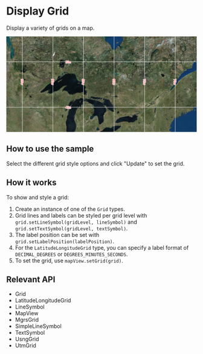 # Display Grid

Display a variety of grids on a map.

![](DisplayGrid.png)

## How to use the sample

Select the different grid style options and click "Update" to set the grid.

## How it works

To show and style a grid:

1.  Create an instance of one of the `Grid` types.
2.  Grid lines and labels can be styled per grid level with `grid.setLineSymbol(gridLevel, lineSymbol)` and `grid.setTextSymbol(gridLevel, textSymbol)`.
3.  The label position can be set with `grid.setLabelPosition(labelPosition)`.
4.  For the `LatitudeLongitudeGrid` type, you can specify a label format of `DECIMAL_DEGREES` or `DEGREES_MINUTES_SECONDS`.
5.  To set the grid, use `mapView.setGrid(grid)`.

## Relevant API

*   Grid
*   LatitudeLongitudeGrid
*   LineSymbol
*   MapView
*   MgrsGrid
*   SimpleLineSymbol
*   TextSymbol
*   UsngGrid
*   UtmGrid
